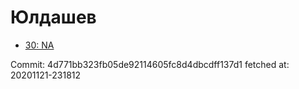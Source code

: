 # Юлдашев
- [30: NA](30.md)

Commit: 4d771bb323fb05de92114605fc8d4dbcdff137d1
 fetched at: 20201121-231812
